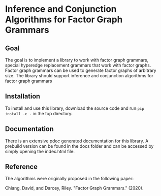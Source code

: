 # Inference and Conjunction Algorithms for Factor Graph Grammars

## Goal

The goal is to implement a library to work with factor graph grammars, special hyperedge replacement grammars that work with factor graphs. Factor graph grammars can be used to generate factor graphs of arbitrary size. The library should support inference and conjunction algorithms for factor graph grammars

## Installation

To install and use this library, download the source code and run `pip install -e .` in the top directory.

## Documentation

There is an extensive pdoc generated documentation for this library. A prebuild version can be found in the docs folder and can be accessed by simply opening the index.html file.

## Reference

The algorithms were originally proposed in the following paper:

Chiang, David, and Darcey, Riley. "Factor Graph Grammars." (2020).
